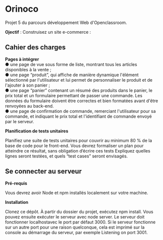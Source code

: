 # Orinoco

<p>Projet 5 du parcours développement Web d'Openclassroom. </p>
<p><strong>Ojectif</strong> : Construisez un site e-commerce
 :</p>


## Cahier des charges

<strong>Pages à intégrer</strong></br>
● une page de vue sous forme de liste, montrant tous les articles disponibles
à la vente ;</br>
● une page “produit”, qui affiche de manière dynamique l'élément
sélectionné par l'utilisateur et lui permet de personnaliser le produit et de
l'ajouter à son panier ;</br>
● une page “panier” contenant un résumé des produits dans le panier, le prix
total et un formulaire permettant de passer une commande. Les données
du formulaire doivent être correctes et bien formatées avant d'être
renvoyées au back-end.</br>
● une page de confirmation de commande, remerciant l'utilisateur pour sa
commande, et indiquant le prix total et l'identifiant de commande envoyé
par le serveur.</br>


<strong>Planification de tests unitaires</strong></br>

Planifiez une suite de tests unitaires pour couvrir au minimum 80 % de la base de
code pour le front-end. Vous devrez formaliser un plan pour atteindre ce résultat,
sans obligation d’écrire ces tests Expliquez quelles lignes seront testées, et quels
“test cases” seront envisagés.


## Se connecter au serveur

<strong>Pré-requis</strong></br>

Vous devrez avoir Node et npm installés localement sur votre machine.


<strong>Installation</strong></br>

Clonez ce dépôt. À partir du dossier du projet, exécutez npm install. Vous pouvez ensuite exécuter le serveur avec node server. Le serveur doit fonctionner localhostavec le port par défaut 3000. Si le serveur fonctionne sur un autre port pour une raison quelconque, cela est imprimé sur la console au démarrage du serveur, par exemple Listening on port 3001.